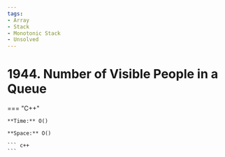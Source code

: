 ```yaml
---
tags:
- Array
- Stack
- Monotonic Stack
- Unsolved
---
```



# 1944. Number of Visible People in a Queue

=== "C++"

    **Time:** O()

    **Space:** O()

    ``` c++
    ```